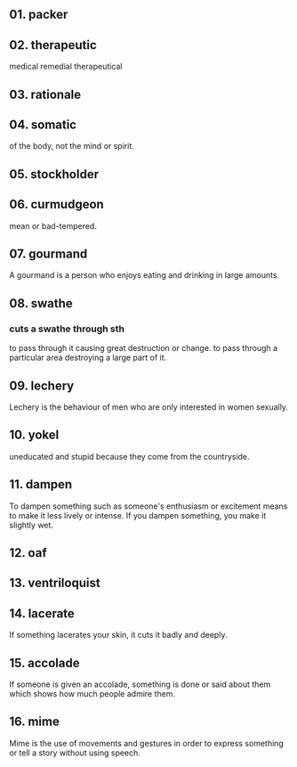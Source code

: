 ## 01. packer
## 02. therapeutic
medical
remedial
therapeutical
	 
## 03. rationale
	
## 04. somatic
of the body, not the mind or spirit.

## 05. stockholder

## 06. curmudgeon
mean or bad-tempered.

## 07. gourmand
A gourmand is a person who enjoys eating and drinking in large amounts.

## 08. swathe

### cuts a swathe through sth
to pass through it causing great destruction or change.
to pass through a particular area destroying a large part of it.

## 09. lechery
Lechery is the behaviour of men who are only interested in women sexually.

## 10. yokel
uneducated and stupid because they come from the countryside.

## 11. dampen
To dampen something such as someone's enthusiasm or excitement means to make it less lively or intense.
If you dampen something, you make it slightly wet.

## 12. oaf

## 13. ventriloquist

## 14. lacerate
If something lacerates your skin, it cuts it badly and deeply.

## 15. accolade
If someone is given an accolade, something is done or said about them which shows how much people admire them.

## 16. mime
Mime is the use of movements and gestures in order to express something or tell a story without using speech.
